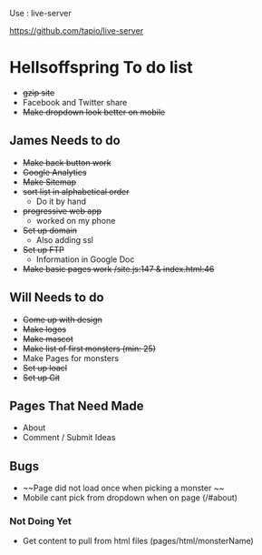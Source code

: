 Use : live-server

https://github.com/tapio/live-server


# Hellsoffspring To do list  
* ~~gzip site~~
* Facebook and Twitter share 
* ~~Make dropdown look better on mobile~~

## James Needs to do 
* ~~Make back button work~~
* ~~Google Analytics~~
* ~~Make Sitemap~~
* ~~sort list in alphabetical order~~
	* Do it by hand 
* ~~progressive web app~~ 
	* worked on my phone 
* ~~Set up domain~~
	* Also adding ssl
* ~~Set up FTP~~
	* Information in Google Doc
* ~~Make basic pages work /site.js:147 & index.html:46~~

## Will Needs to do 
* ~~Come up with design~~ 
* ~~Make logos~~
* ~~Make mascot~~
* ~~Make list of first monsters (min: 25)~~
* Make Pages for monsters 
* ~~Set up loacl~~
* ~~Set up Git~~

## Pages That Need Made 
* About 
* Comment / Submit Ideas 

## Bugs 
* ~~Page did not load once when picking a monster ~~
* Mobile cant pick from dropdown when on page (/#about)

### Not Doing Yet
* Get content to pull from html files (pages/html/monsterName)

